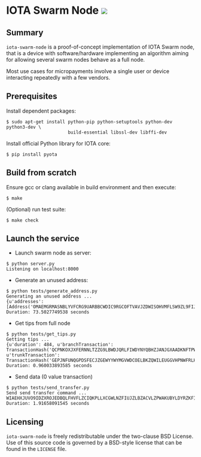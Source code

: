 # IOTA Swarm Node [![](https://img.shields.io/badge/python-3.5-blue.svg)](https://www.python.org/download/releases/3.5.0/)

## Summary

`iota-swarm-node` is a proof-of-concept implementation of IOTA Swarm node, that
is a device with software/hardware implementing an algorithm aiming for
allowing several swarm nodes behave as a full node.

Most use cases for micropayments involve a single user or device interacting
repeatedly with a few vendors.

## Prerequisites

Install dependent packages:
```shell
$ sudo apt-get install python-pip python-setuptools python-dev python3-dev \
                       build-essential libssl-dev libffi-dev
```

Install official Python library for IOTA core:
```shell
$ pip install pyota
```

## Build from scratch

Ensure gcc or clang available in build environment and then execute:
```shell
$ make
```

(Optional) run test suite:
```shell
$ make check
```

## Launch the service

* Launch swarm node as server:

```shell
$ python server.py 
Listening on localhost:8000
```

* Generate an unused address:
```shell
$ python tests/generate_address.py
Generating an unused address ...
{u'addresses': [Address('OMAEMGRMASNBLYVFCRG9UARBBCWDIC9RGCOFTVAVJZDWISOHVMFLSW9ZL9FIJIHVVRYQLIMYBWEYP9WSX')]}
Duration: 73.5027749538 seconds
``` 

* Get tips from full node
```shell
$ python tests/get_tips.py
Getting tips ...
{u'duration': 484, u'branchTransaction': TransactionHash('QCPNKOXJXFERNNLTZZG9LBWDJQRLFIWDYNYQBHZJANJGXAADKNFTPWBWVDGHROVVVQWBKP9ROKRMZ9999'), u'trunkTransaction': TransactionHash('GEPJNFUNQGPDSFECJZGEWYYWYMGVWDCOELBKZQWILEUGGVHPNWFRLHNQHYKHCHPQWSQAXGYG9AIBA9999')}
Duration: 0.960033893585 seconds
``` 

* Send data (0 value transaction)
```shell
$ python tests/send_transfer.py
Send send transfer command ... 
WIAEHXJUVO9IDZXROJEDBQLFHVFLZCIQKPLLXCGWLNZFIUJZLBZACVLZPWAKUBYLDYRZKFIDKLSAHJHEY
Duration: 1.91658091545 seconds
```

## Licensing

`iota-swarm-node` is freely redistributable under the two-clause BSD License.
Use of this source code is governed by a BSD-style license that can be found
in the `LICENSE` file.
